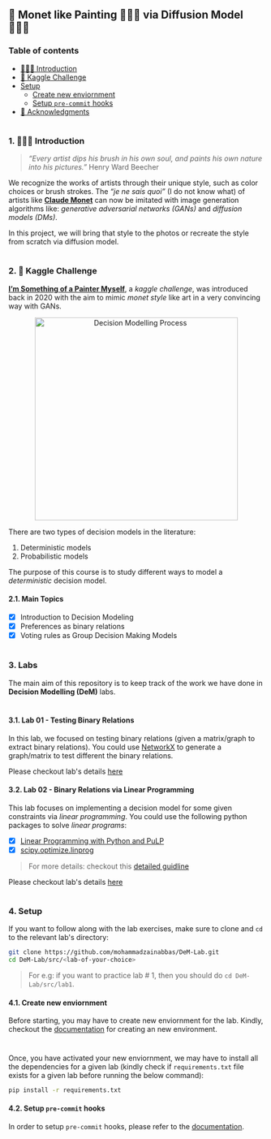 ## 🎨 Monet like Painting 👩🏻‍🎨 via Diffusion Model 👨🏻‍💻

### Table of contents

- [👨🏻‍💻 Introduction](#introduction)
- [🎨 Kaggle Challenge](#kaggle-challenge)
- [Setup](#setup)
  * [Create new enviornment](#create-new-env)
  * [Setup `pre-commit` hooks](#setup-pre-commit)
- [📣 Acknowledgments](#acknowledgments)


#

<a id="introduction" />

### 1. 👨🏻‍💻 Introduction

> _“Every artist dips his brush in his own soul, and paints his own nature into his pictures.”_
> Henry Ward Beecher

We recognize the works of artists through their unique style, such as color choices or brush strokes. The _“je ne sais quoi”_ (I do not know what) of artists like [__Claude Monet__](https://en.wikipedia.org/wiki/Claude_Monet) can now be imitated with image generation algorithms like: _generative adversarial networks (GANs)_ and _diffusion models (DMs)_. 

In this project, we will bring that style to the photos or recreate the style from scratch via diffusion model.

#

<a id="kaggle-challenge" />

### 2. 🎨 Kaggle Challenge

[__I’m Something of a Painter Myself__](https://www.kaggle.com/competitions/gan-getting-started/overview), a _kaggle challenge_, was introduced back in 2020 with the aim to mimic _monet style_ like art in a very convincing way with GANs.




<p align="center">
  <img alt="Decision Modelling Process" width="400" src="extra/assets/decision_modelling_process.png" />
</p>

There are two types of decision models in the literature:

1. Deterministic models
2. Probabilistic models

The purpose of this course is to study different ways to model a _deterministic_ decision model.

<a id="main-topics" />

#### 2.1. Main Topics

- [x] Introduction to Decision Modeling
- [x] Preferences as binary relations
- [x] Voting rules as Group Decision Making Models

#

<a id="labs" />

### 3. Labs

The main aim of this repository is to keep track of the work we have done in __Decision Modelling (DeM)__ labs.
#

<a id="lab-1" />

#### 3.1. Lab 01 - Testing Binary Relations

In this lab, we focused on testing binary relations (given a matrix/graph to extract binary relations). You could use [NetworkX](https://networkx.org/) to generate a graph/matrix to test different the binary relations.

Please checkout lab's details [here](https://github.com/mohammadzainabbas/DeM-Lab/tree/main/src/lab1)

<a id="lab-2" />

#### 3.2. Lab 02 - Binary Relations via Linear Programming

This lab focuses on implementing a decision model for some given constraints via _linear programming_. You could use the following python packages to solve _linear programs_:

- [x] [Linear Programming with Python and PuLP](http://benalexkeen.com/linear-programming-with-python-and-pulp/)
- [x] [scipy.optimize.linprog](https://docs.scipy.org/doc/scipy-0.15.1/reference/generated/scipy.optimize.linprog.html)

> For more details: checkout this [detailed guidline](https://realpython.com/linear-programming-python/#linear-programming-python-implementation)

Please checkout lab's details [here](https://github.com/mohammadzainabbas/DeM-Lab/tree/main/src/lab2)

#

<a id="setup" />

### 4. Setup

If you want to follow along with the lab exercises, make sure to clone and `cd` to the relevant lab's directory:

```bash
git clone https://github.com/mohammadzainabbas/DeM-Lab.git
cd DeM-Lab/src/<lab-of-your-choice>
```

> For e.g: if you want to practice lab # 1, then you should do `cd DeM-Lab/src/lab1`.

<a id="create-new-env" />

#### 4.1. Create new enviornment

Before starting, you may have to create new enviornment for the lab. Kindly, checkout the [documentation](https://github.com/mohammadzainabbas/DeM-Lab/blob/main/docs/SETUP_ENV.md) for creating an new environment.

#

Once, you have activated your new enviornment, we may have to install all the dependencies for a given lab (kindly check if `requirements.txt` file exists for a given lab before running the below command):

```bash
pip install -r requirements.txt
```

<a id="setup-pre-commit" />

#### 4.2. Setup `pre-commit` hooks

In order to setup `pre-commit` hooks, please refer to the [documentation](https://github.com/mohammadzainabbas/DeM-Lab/blob/main/docs/SETUP_PRE-COMMIT_HOOKS.md).

#

<!-- - [📣 Acknowledgments](#acknowledgments) -->
